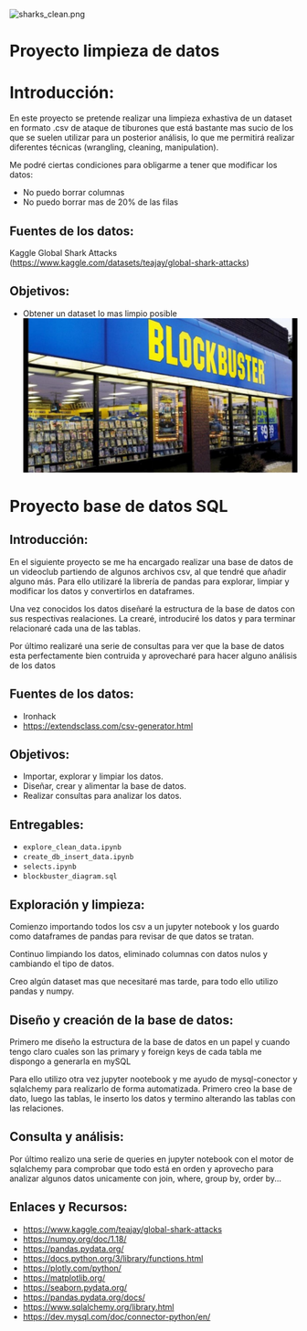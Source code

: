 ![sharks_clean.png](images/sharks_clean.png)


# Proyecto limpieza de datos
# Introducción:

En este proyecto se pretende realizar una limpieza exhastiva de un dataset en formato .csv de ataque de tiburones que está bastante mas sucio de los que se suelen utilizar para un posterior análisis, lo que me permitirá realizar diferentes técnicas (wrangling, cleaning, manipulation).

Me podré ciertas condiciones para obligarme a tener que modificar los datos:

- No puedo borrar columnas
- No puedo borrar mas de 20% de las filas



## Fuentes de los datos:

Kaggle Global Shark Attacks (https://www.kaggle.com/datasets/teajay/global-shark-attacks) 

## Objetivos:

- Obtener un dataset lo mas limpio posible
![blockbuster.jpg](images/blockbuster.jpg)


# Proyecto base de datos SQL
## Introducción:

En el siguiente proyecto se me ha encargado realizar una base de datos de un videoclub partiendo de algunos archivos csv, al que tendré que añadir alguno más. Para ello utilizaré la librería de pandas para explorar, limpiar y modificar los datos y convertirlos en dataframes.

Una vez conocidos los datos diseñaré la estructura de la base de datos con sus respectivas realaciones. La crearé, introduciré los datos y para terminar relacionaré cada una de las tablas.

Por último realizaré una serie de consultas para ver que la base de datos esta perfectamente bien contruida y aprovecharé para hacer alguno análisis de los datos

## Fuentes de los datos:

 - Ironhack
 - https://extendsclass.com/csv-generator.html

## Objetivos:

- Importar, explorar y limpiar los datos.
- Diseñar, crear y alimentar la base de datos.
- Realizar consultas para analizar los datos.

## Entregables:

- `explore_clean_data.ipynb` 
- `create_db_insert_data.ipynb`
- `selects.ipynb`
- `blockbuster_diagram.sql`



## Exploración y limpieza:

Comienzo importando todos los csv a un jupyter notebook y los guardo como dataframes de pandas para revisar de que datos se tratan. 

Continuo limpiando los datos, eliminado columnas con datos nulos y cambiando el tipo de datos.

Creo algún dataset mas que necesitaré mas tarde, para todo ello utilizo pandas y numpy.


## Diseño y creación de la base de datos:


Primero me diseño la estructura de la base de datos en un papel y cuando tengo claro cuales son las primary y foreign keys de cada tabla me dispongo a generarla en mySQL

Para ello utilizo otra vez jupyter nootebook y me ayudo de mysql-conector y sqlalchemy para realizarlo de forma automatizada. Primero creo la base de dato, luego las tablas, le inserto los datos y termino alterando las tablas con las relaciones.


## Consulta y análisis:

Por último realizo una serie de queries en jupyter notebook con el motor de sqlalchemy para comprobar que todo está en orden y aprovecho para analizar algunos datos unicamente con join, where, group by, order by...
        

## Enlaces y Recursos:

- <https://www.kaggle.com/teajay/global-shark-attacks>
- <https://numpy.org/doc/1.18/>
- <https://pandas.pydata.org/>
- https://docs.python.org/3/library/functions.html
- https://plotly.com/python/
- https://matplotlib.org/
- https://seaborn.pydata.org/
- https://pandas.pydata.org/docs/
- https://www.sqlalchemy.org/library.html
- https://dev.mysql.com/doc/connector-python/en/



